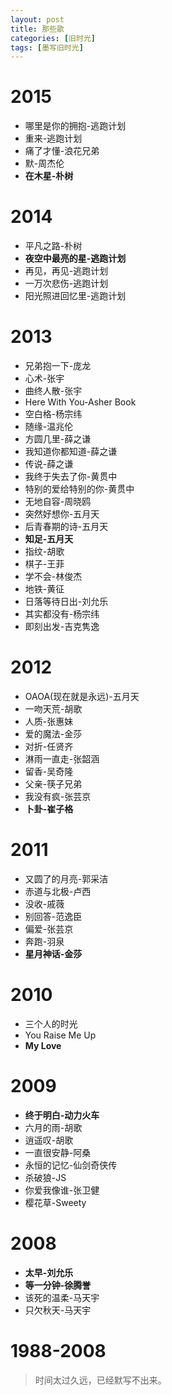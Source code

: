 ```yaml
---
layout: post
title: 那些歌
categories: [旧时光]
tags: [墨写旧时光]
---
```


# 2015

- 哪里是你的拥抱-逃跑计划
- 重来-逃跑计划
- 痛了才懂-浪花兄弟
- 默-周杰伦
- **在木星-朴树**

# 2014

- 平凡之路-朴树
- **夜空中最亮的星-逃跑计划**
- 再见，再见-逃跑计划
- 一万次悲伤-逃跑计划
- 阳光照进回忆里-逃跑计划

# 2013

- 兄弟抱一下-庞龙
- 心术-张宇
- 曲终人散-张宇
- Here With You-Asher Book
- 空白格-杨宗纬
- 随缘-温兆伦
- 方圆几里-薛之谦
- 我知道你都知道-薛之谦
- 传说-薛之谦
- 我终于失去了你-黄贯中
- 特别的爱给特别的你-黄贯中
- 无地自容-周晓鸥
- 突然好想你-五月天
- 后青春期的诗-五月天
- **知足-五月天**
- 指纹-胡歌
- 棋子-王菲
- 学不会-林俊杰
- 地铁-黄征
- 日落等待日出-刘允乐
- 其实都没有-杨宗纬
- 即刻出发-吉克隽逸

# 2012

- OAOA(现在就是永远)-五月天
- 一吻天荒-胡歌
- 人质-张惠妹
- 爱的魔法-金莎
- 对折-任贤齐
- 淋雨一直走-张韶涵
- 留香-吴奇隆
- 父亲-筷子兄弟
- 我没有疯-张芸京
- **卜卦-崔子格**

# 2011

- 又圆了的月亮-郭采洁
- 赤道与北极-卢西
- 没收-戚薇
- 别回答-范逸臣
- 偏爱-张芸京
- 奔跑-羽泉
- **星月神话-金莎**

# 2010

- 三个人的时光
- You Raise Me Up
- **My Love**

# 2009

- **终于明白-动力火车**
- 六月的雨-胡歌
- 逍遥叹-胡歌
- 一直很安静-阿桑
- 永恒的记忆-仙剑奇侠传
- 杀破狼-JS
- 你爱我像谁-张卫健
- 樱花草-Sweety

# 2008

- **太早-刘允乐**
- **等一分钟-徐腾誉**
- 该死的温柔-马天宇
- 只欠秋天-马天宇



# 1988-2008

> 时间太过久远，已经默写不出来。